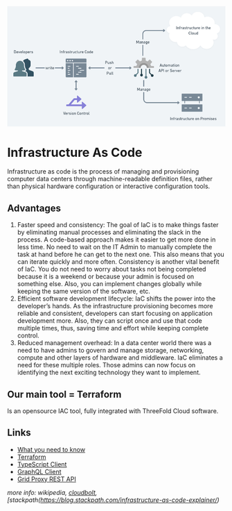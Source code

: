 ![](img/iac_.png)

# Infrastructure As Code

Infrastructure as code is the process of managing and provisioning computer data centers through machine-readable definition files, rather than physical hardware configuration or interactive configuration tools.

## Advantages

1. Faster speed and consistency: The goal of IaC is to make things faster by eliminating manual processes and eliminating the slack in the process. A code-based approach makes it easier to get more done in less time. No need to wait on the IT Admin to manually complete the task at hand before he can get to the next one. This also means that you can iterate quickly and more often. Consistency is another vital benefit of IaC. You do not need to worry about tasks not being completed because it is a weekend or because your admin is focused on something else. Also, you can implement changes globally while keeping the same version of the software, etc.
2. Efficient software development lifecycle: IaC shifts the power into the developer’s hands. As the infrastructure provisioning becomes more reliable and consistent, developers can start focusing on application development more. Also, they can script once and use that code multiple times, thus, saving time and effort while keeping complete control.
3. Reduced management overhead: In a data center world there was a need to have admins to govern and manage storage, networking, compute and other layers of hardware and middleware. IaC eliminates a need for these multiple roles. Those admins can now focus on identifying the next exciting technology they want to implement.

## Our main tool = Terraform

Is an opensource IAC tool, fully integrated with ThreeFold Cloud software.

## Links

- [What you need to know](@grid3_developer_basics)
- [Terraform](@grid3_terraform_home)
- [TypeScript Client](@grid3_javascript_home)
- [GraphQL Client](@graphql)
- [Grid Proxy REST API](@grid_proxy)

*more info: wikipedia, [cloudbolt](https://www.cloudbolt.io/blog/3-advantages-and-challenges-of-infrastructure-as-code-iac/),[stackpath(https://blog.stackpath.com/infrastructure-as-code-explainer/)*
